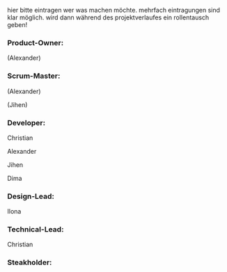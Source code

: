 hier bitte eintragen wer was machen möchte.
mehrfach eintragungen sind klar möglich. wird dann während des projektverlaufes ein rollentausch geben!

### Product-Owner:

(Alexander)

### Scrum-Master:

(Alexander)

(Jihen)

### Developer:

Christian

Alexander

Jihen

Dima

### Design-Lead:

Ilona

### Technical-Lead:

Christian

### Steakholder:
